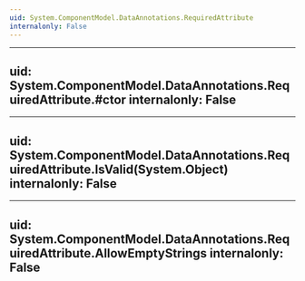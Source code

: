 ```yaml
---
uid: System.ComponentModel.DataAnnotations.RequiredAttribute
internalonly: False
---
```


---
uid: System.ComponentModel.DataAnnotations.RequiredAttribute.#ctor
internalonly: False
---

---
uid: System.ComponentModel.DataAnnotations.RequiredAttribute.IsValid(System.Object)
internalonly: False
---

---
uid: System.ComponentModel.DataAnnotations.RequiredAttribute.AllowEmptyStrings
internalonly: False
---
